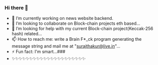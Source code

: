 ### Hi there 👋
- 🔭 I’m currently working on news website backend.
- 👯 I’m looking to collaborate on Block-chain projects eth based...
- 🤔 I’m looking for help with my current Block-chain project(Keccak-256 hash) related...
- 📫 How to reach me: write a Brain F*_ck program generating the message string and mail me at "surajthakur@live.in"...
- ⚡ Fun fact: I'm smart...### 
- ✨✨✨✨✨✨✨✨✨✨✨✨✨✨✨✨✨✨✨✨✨

<!--
**20080/20080** is a ✨ _special_ ✨ repository because its `README.md` (this file) appears on your GitHub profile.

Here are some ideas to get you started:

- 🔭 I’m currently working on ...
- 🌱 I’m currently learning ...
- 👯 I’m looking to collaborate on ...
- 🤔 I’m looking for help with ...
- 💬 Ask me about ...
- 📫 How to reach me: ...
- 😄 Pronouns: ...
- ⚡ Fun fact: ...
-->
